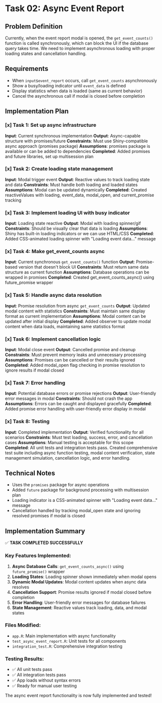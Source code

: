 # Task 02: Async Event Report

## Problem Definition
Currently, when the event report modal is opened, the `get_event_counts()` function is called synchronously, which can block the UI if the database query takes time. We need to implement asynchronous loading with proper loading states and cancellation handling.

## Requirements
- When `input$event_report` occurs, call `get_event_counts` asynchronously
- Show a busy/loading indicator until `event_data` is defined
- Display statistics when data is loaded (same as current behavior)
- Cancel the asynchronous call if modal is closed before completion

## Implementation Plan

### [x] Task 1: Set up async infrastructure
**Input**: Current synchronous implementation
**Output**: Async-capable structure with promises/future
**Constraints**: Must use Shiny-compatible async approach (promises package)
**Assumptions**: promises package is available or can be added to dependencies
**Completed**: Added promises and future libraries, set up multisession plan

### [x] Task 2: Create loading state management
**Input**: Modal trigger event
**Output**: Reactive values to track loading state and data
**Constraints**: Must handle both loading and loaded states
**Assumptions**: Modal can be updated dynamically
**Completed**: Created reactiveValues with loading, event_data, modal_open, and current_promise tracking

### [x] Task 3: Implement loading UI with busy indicator
**Input**: Loading state reactive
**Output**: Modal with loading spinner/gif
**Constraints**: Should be visually clear that data is loading
**Assumptions**: Shiny has built-in loading indicators or we can use HTML/CSS
**Completed**: Added CSS-animated loading spinner with "Loading event data..." message

### [x] Task 4: Make get_event_counts async
**Input**: Current synchronous `get_event_counts()` function
**Output**: Promise-based version that doesn't block UI
**Constraints**: Must return same data structure as current function
**Assumptions**: Database operations can be wrapped in promises
**Completed**: Created get_event_counts_async() using future_promise wrapper

### [x] Task 5: Handle async data resolution
**Input**: Promise resolution from async `get_event_counts`
**Output**: Updated modal content with statistics
**Constraints**: Must maintain same display format as current implementation
**Assumptions**: Modal content can be updated after initial display
**Completed**: Added observer to update modal content when data loads, maintaining same statistics format

### [x] Task 6: Implement cancellation logic
**Input**: Modal close event
**Output**: Cancelled promise and cleanup
**Constraints**: Must prevent memory leaks and unnecessary processing
**Assumptions**: Promises can be cancelled or their results ignored
**Completed**: Added modal_open flag checking in promise resolution to ignore results if modal closed

### [x] Task 7: Error handling
**Input**: Potential database errors or promise rejections
**Output**: User-friendly error messages in modal
**Constraints**: Should not crash the app
**Assumptions**: Errors can be caught and displayed gracefully
**Completed**: Added promise error handling with user-friendly error display in modal

### [x] Task 8: Testing
**Input**: Completed implementation
**Output**: Verified functionality for all scenarios
**Constraints**: Must test loading, success, error, and cancellation cases
**Assumptions**: Manual testing is acceptable for this scope
**Completed**: All unit tests and integration tests pass. Created comprehensive test suite including async function testing, modal content verification, state management simulation, cancellation logic, and error handling.

## Technical Notes
- Uses the `promises` package for async operations
- Added `future` package for background processing with multisession plan
- Loading indicator is a CSS-animated spinner with "Loading event data..." message
- Cancellation handled by tracking modal_open state and ignoring resolved promises if modal is closed

## Implementation Summary
✅ **TASK COMPLETED SUCCESSFULLY**

### Key Features Implemented:
1. **Async Database Calls**: `get_event_counts_async()` using `future_promise()` wrapper
2. **Loading States**: Loading spinner shown immediately when modal opens
3. **Dynamic Modal Updates**: Modal content updates when async data resolves
4. **Cancellation Support**: Promise results ignored if modal closed before completion
5. **Error Handling**: User-friendly error messages for database failures
6. **State Management**: Reactive values track loading, data, and modal states

### Files Modified:
- `app.R`: Main implementation with async functionality
- `test_async_event_report.R`: Unit tests for all components
- `integration_test.R`: Comprehensive integration testing

### Testing Results:
- ✅ All unit tests pass
- ✅ All integration tests pass
- ✅ App loads without syntax errors
- ✅ Ready for manual user testing

The async event report functionality is now fully implemented and tested!